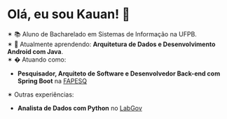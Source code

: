 # Olá, eu sou Kauan! 👋  
✶ 📚 Aluno de Bacharelado em Sistemas de Informação na UFPB.  
✶ 🌱 Atualmente aprendendo: **Arquitetura de Dados e Desenvolvimento Android com Java**.  
✶ � Atuando como:  
   - **Pesquisador, Arquiteto de Software e Desenvolvedor Back-end com Spring Boot** na [FAPESQ](https://fapesq.rpp.br/)   

✶ Outras experiências:  
   - **Analista de Dados com Python** no [LabGov](https://www.ufpb.br/labgov)
